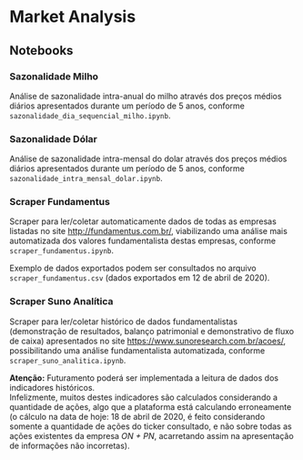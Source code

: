 # Market Analysis

## Notebooks

### Sazonalidade Milho

Análise de sazonalidade intra-anual do milho através dos preços médios diários apresentados durante um período de 5 anos, conforme `sazonalidade_dia_sequencial_milho.ipynb`.


### Sazonalidade Dólar

Análise de sazonalidade intra-mensal do dolar através dos preços médios diários apresentados durante um período de 5 anos, conforme `sazonalidade_intra_mensal_dolar.ipynb`.


### Scraper Fundamentus

Scraper para ler/coletar automaticamente dados de todas as empresas listadas no site http://fundamentus.com.br/, viabilizando uma análise mais automatizada dos valores fundamentalista destas empresas, conforme `scraper_fundamentus.ipynb`.  

Exemplo de dados exportados podem ser consultados no arquivo `scraper_fundamentus.csv` (dados exportados em 12 de abril de 2020).


### Scraper Suno Analítica

Scraper para ler/coletar histórico de dados fundamentalistas (demonstração de resultados, balanço patrimonial e demonstrativo de fluxo de caixa) apresentados no site https://www.sunoresearch.com.br/acoes/, possibilitando uma análise fundamentalista automatizada, conforme `scraper_suno_analitica.ipynb`.

**Atenção:** Futuramento poderá ser implementada a leitura de dados dos indicadores históricos.  
Infelizmente, muitos destes indicadores são calculados considerando a quantidade de ações, algo que a plataforma está calculando erroneamente (o cálculo na data de hoje: 18 de abril de 2020, é feito considerando somente a quantidade de ações do ticker consultado, e não sobre todas as ações existentes da empresa *ON + PN*, acarretando assim na apresentação de informações não incorretas).

